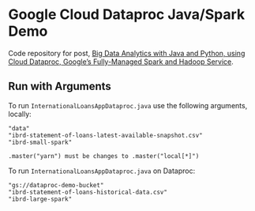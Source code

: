 # Google Cloud Dataproc Java/Spark Demo

Code repository for post, [Big Data Analytics with Java and Python, using Cloud Dataproc, Google’s Fully-Managed Spark and Hadoop Service](https://wp.me/p1RD28-63y).

## Run with Arguments

To run `InternationalLoansAppDataproc.java` use the following arguments, locally:

```text
"data"
"ibrd-statement-of-loans-latest-available-snapshot.csv"
"ibrd-small-spark"

.master("yarn") must be changes to .master("local[*]")
```

To run `InternationalLoansAppDataproc.java` on Dataproc:

```text
"gs://dataproc-demo-bucket"
"ibrd-statement-of-loans-historical-data.csv"
"ibrd-large-spark"
```
